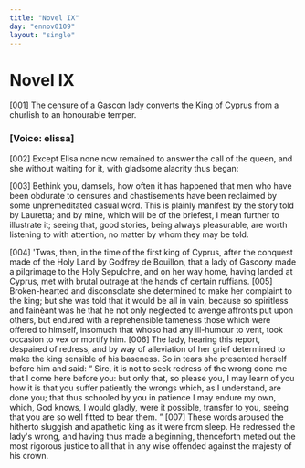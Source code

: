 ```yaml
---
title: "Novel IX"
day: "ennov0109"
layout: "single"
---
```

<div id="nov0109" type="novella" who="elissa">
 <h1>
  Novel IX
 </h1>
 <argument>
  <p>
   <a name="p01090001">
    [001]
   </a>
   The censure of a Gascon lady converts the King of
	Cyprus from a churlish to an honourable temper.
  </p>
 </argument>
 <p>
  <h3>
   [Voice: elissa]
  </h3>
 </p>
 <div3 type="commentary" who="author">
  <p>
   <a name="p01090002">
    [002]
   </a>
   Except
   Elisa none now remained to answer the call of the
      queen, and she without waiting for it, with gladsome alacrity thus
      began:
  </p>
 </div3>
 <div3 type="commentary" who="elissa">
  <p>
   <a name="p01090003">
    [003]
   </a>
   Bethink you, damsels, how often it has happened that men who
      have been obdurate to censures and chastisements have been reclaimed
      by some unpremeditated casual word. This is plainly manifest
      by the story told by Lauretta; and by mine, which will be of the
      briefest, I mean further to illustrate it; seeing that, good stories,
      being always pleasurable, are worth listening to with attention, no
      matter by whom they may be told.
  </p>
 </div3>
 <p>
  <a name="p01090004">
   [004]
  </a>
  'Twas, then, in the time of the first king of Cyprus, after the
      conquest made of the Holy Land by Godfrey de Bouillon, that a
      lady of Gascony made a pilgrimage to the Holy Sepulchre, and on
      her way home, having landed at Cyprus, met with brutal outrage
      at the hands of certain ruffians.
  <a name="p01090005">
   [005]
  </a>
  Broken-hearted and disconsolate
      she determined to make her complaint to the king; but she was told
      that it would be all in vain, because so spiritless and
  fain&egrave;ant
  was he that he not only neglected to avenge affronts put upon others, but
      endured with a reprehensible tameness those which were offered
      to himself, insomuch that whoso had any ill-humour to vent, took
      occasion to vex or mortify him.
  <a name="p01090006">
   [006]
  </a>
  The lady, hearing this report,
      despaired of redress, and by way of alleviation of her grief determined
      to make the king sensible of his baseness. So in tears she presented
      herself before him and said:
  <q direct="unspecified">
   Sire, it is not to seek redress of the
	wrong done me that I come here before you: but only that, so please
	you, I may learn of you how it is that you suffer patiently the wrongs
   which, as I understand, are done you; that thus schooled by you in
	patience I may endure my own, which, God knows, I would gladly,
	were it possible, transfer to you, seeing that you are so well fitted to
	bear them.
  </q>
  <a name="p01090007">
   [007]
  </a>
  These words aroused the hitherto sluggish and apathetic
      king as it were from sleep. He redressed the lady's wrong, and having
      thus made a beginning, thenceforth meted out the most rigorous
      justice to all that in any wise offended against the majesty of his
      crown.
 </p>
</div>